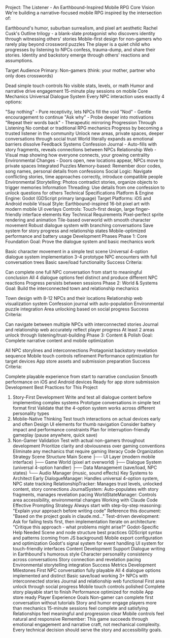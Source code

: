 Project: The Listener - An Earthbound-Inspired Mobile RPG
Core Vision
We're building a narrative-focused mobile RPG inspired by the intersection of:

Earthbound's humor, suburban surrealism, and pixel art aesthetic
Rachel Cusk's Outline trilogy - a blank-slate protagonist who discovers identity through witnessing others' stories
Mobile-first design for non-gamers who rarely play beyond crossword puzzles
The player is a quiet child who progresses by listening to NPCs confess, trauma-dump, and share their stories. Identity and backstory emerge through others' reactions and assumptions.

Target Audience
Primary: Non-gamers (think: your mother, partner who only does crosswords)

Dead simple touch controls
No visible stats, levels, or math
Humor and narrative drive engagement
15-minute play sessions on mobile
Core Mechanics
Universal Dialogue System
Every NPC interaction uses exactly 4 options:

"Say nothing" - Pure receptivity, lets NPCs fill the void
"Nod" - Gentle encouragement to continue
"Ask why" - Probe deeper into motivations
"Repeat their words back" - Therapeutic mirroring
Progression Through Listening
No combat or traditional RPG mechanics
Progress by becoming a trusted listener in the community
Unlock new areas, private spaces, deeper conversations through social trust
World literally expands as emotional barriers dissolve
Feedback Systems
Confession Journal - Auto-fills with story fragments, reveals connections between NPCs
Relationship Web - Visual map showing how everyone connects, your growing centrality
Environmental Changes - Doors open, new locations appear, NPCs move to private spaces
Integrated Puzzles
Memory-based: Remember door codes, song names, personal details from confessions
Social Logic: Navigate conflicting stories, time approaches correctly, introduce compatible people
Environmental Storytelling: Photos contradict stories, organize objects to trigger memories
Information Threading: Use details from one confession to unlock questions for others
Technical Specifications
Platform & Engine
Engine: Godot (GDScript primary language)
Target Platforms: iOS and Android mobile
Visual Style: Earthbound-inspired 16-bit pixel art with modern mobile UI overlays
Controls: Touch-first design, large finger-friendly interface elements
Key Technical Requirements
Pixel-perfect sprite rendering and animation
Tile-based overworld with smooth character movement
Robust dialogue system with branching conversations
Save system for story progress and relationship states
Mobile-optimized performance and battery usage
Development Phases
Phase 1: Core Foundation
Goal: Prove the dialogue system and basic mechanics work

Basic character movement in a simple test scene
Universal 4-option dialogue system implementation
3-4 prototype NPC encounters with full conversation trees
Basic save/load functionality
Success Criteria:

Can complete one full NPC conversation from start to meaningful conclusion
All 4 dialogue options feel distinct and produce different NPC reactions
Progress persists between sessions
Phase 2: World & Systems
Goal: Build the interconnected town and relationship mechanics

Town design with 8-12 NPCs and their locations
Relationship web visualization system
Confession journal with auto-population
Environmental puzzle integration
Area unlocking based on social progress
Success Criteria:

Can navigate between multiple NPCs with interconnected stories
Journal and relationship web accurately reflect player progress
At least 2 areas unlock through listening/trust-building
Phase 3: Content & Polish
Goal: Complete narrative content and mobile optimization

All NPC storylines and interconnections
Protagonist backstory revelation sequence
Mobile touch controls refinement
Performance optimization for target devices
App store assets and submission preparation
Success Criteria:

Complete playable experience from start to narrative conclusion
Smooth performance on iOS and Android devices
Ready for app store submission
Development Best Practices for This Project

1. Story-First Development
   Write and test all dialogue content before implementing complex systems
   Prototype conversations in simple text format first
   Validate that the 4-option system works across different personality types
2. Mobile-Native Thinking
   Test touch interactions on actual devices early and often
   Design UI elements for thumb navigation
   Consider battery impact and performance constraints
   Plan for interruption-friendly gameplay (pause anywhere, quick save)
3. Non-Gamer Validation
   Test with actual non-gamers throughout development
   Prioritize clarity and obviousness over gaming conventions
   Eliminate any mechanics that require gaming literacy
   Code Organization Strategy
   Scene Structure
   Main Scene
   ├── UI Layer (modern mobile interface)
   ├── Game World (pixel art overworld)
   ├── Dialogue System (universal 4-option handler)
   ├── Data Management (save/load, NPC states)
   └── Audio Manager (music, sound effects)
   Key Systems to Architect Early
   DialogueManager: Handles universal 4-option system, NPC state tracking
   RelationshipTracker: Manages trust levels, unlocked content, story connections
   JournalSystem: Auto-populates with story fragments, manages revelation pacing
   WorldStateManager: Controls area accessibility, environmental changes
   Working with Claude Code
   Effective Prompting Strategy
   Always start with step-by-step reasoning: "Explain your approach before writing code"
   Reference this document: "Based on the project goals in claude.md..."
   Test-driven development: Ask for failing tests first, then implementation
   Iterate on architecture: "Critique this approach - what problems might arise?"
   Godot-Specific Help Needed
   Scene and node structure best practices
   GDScript syntax and patterns (coming from JS background)
   Mobile export configuration and optimization
   Godot's signal system for event handling
   UI system for touch-friendly interfaces
   Content Development Support
   Dialogue writing in Earthbound's humorous style
   Character personality consistency across conversations
   Story connection and revelation pacing
   Environmental storytelling integration
   Success Metrics
   Development Milestones
   First NPC conversation fully playable
   All 4 dialogue options implemented and distinct
   Basic save/load working
   3+ NPCs with interconnected stories
   Journal and relationship web functional
   First area unlock through social progress
   Mobile touch controls polished
   Complete story playable start to finish
   Performance optimized for mobile
   App store ready
   Player Experience Goals
   Non-gamer can complete first conversation without tutorials
   Story and humor engage players more than mechanics
   15-minute sessions feel complete and satisfying
   Relationships feel meaningful and progression clear
   Mobile controls feel natural and responsive
   Remember: This game succeeds through emotional engagement and narrative craft, not mechanical complexity. Every technical decision should serve the story and accessibility goals.
